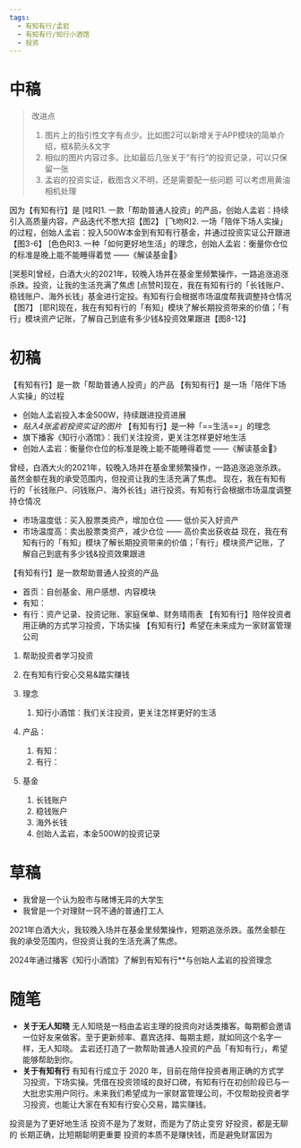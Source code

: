 ```yaml
---
tags:
  - 有知有行/孟岩
  - 有知有行/知行小酒馆
  - 投资
---
```

# 中稿
> 改进点
> 1. 图片上的指引性文字有点少。比如图2可以新增关于APP模块的简单介绍，框&箭头&文字
> 2. 相似的图片内容过多。比如最后几张关于“有行”的投资记录，可以只保留一张
> 3. 孟岩的投资实证，截图含义不明，还是需要配一些问题
> 可以考虑用黄油相机处理


因为【有知有行】是
[哇R]1. 一款「帮助普通人投资」的产品，创始人孟岩：持续引入高质量内容，产品迭代不憋大招【图2】
[飞吻R]2. 一场「陪伴下场人实操」的过程，创始人孟岩：投入500W本金到有知有行基金，并通过投资实证公开跟进【图3-6】
[色色R]3. 一种「如何更好地生活」的理念，创始人孟岩：衡量你仓位的标准是晚上能不能睡得着觉 ——《解读基金》

[哭惹R]曾经，白酒大火的2021年，较晚入场并在基金里频繁操作，一路追涨追涨杀跌。投资，让我的生活充满了焦虑
[点赞R]现在，我在有知有行的「长钱账户、稳钱账户、海外长钱」基金进行定投。有知有行会根据市场温度帮我调整持仓情况【图7】
[耶R]现在，我在有知有行的「有知」模块了解长期投资带来的价值；「有行」模块资产记账，了解自己到底有多少钱&投资效果跟进【图8-12】


# 初稿
【有知有行】是一款「帮助普通人投资」的产品
【有知有行】是一场「陪伴下场人实操」的过程
- 创始人孟岩投入本金500W，持续跟进投资进展
- *贴入4张孟岩投资实证的图片*
【有知有行】是一种「==生活==」的理念
- 旗下播客《知行小酒馆》：我们关注投资，更关注怎样更好地生活
- 创始人孟岩：衡量你仓位的标准是晚上能不能睡得着觉 ——《解读基金》

曾经，白酒大火的2021年，较晚入场并在基金里频繁操作，一路追涨追涨杀跌。虽然金额在我的承受范围内，但投资让我的生活充满了焦虑。
现在，我在有知有行的「长钱账户、问钱账户、海外长钱」进行投资。有知有行会根据市场温度调整持仓情况
- 市场温度低：买入股票类资产，增加仓位 —— 低价买入好资产
- 市场温度高：卖出股票类资产，减少仓位 —— 高价卖出获收益
现在，我在有知有行的「有知」模块了解长期投资带来的价值；「有行」模块资产记账，了解自己到底有多少钱&投资效果跟进



【有知有行】是一款帮助普通人投资的产品
- 首页：自创基金、用户感想、内容模块
- 有知：
- 有行：资产记录、投资记账、家庭保单、财务晴雨表
【有知有行】陪伴投资者用正确的方式学习投资，下场实操
【有知有行】希望在未来成为一家财富管理公司
1. 帮助投资者学习投资
2. 在有知有行安心交易&踏实赚钱


3. 理念
	1. 知行小酒馆：我们关注投资，更关注怎样更好的生活
4. 产品：
	1. 有知：
	2. 有行：
5. 基金
	1. 长钱账户
	2. 稳钱账户
	3. 海外长钱
	4. 创始人孟岩，本金500W的投资记录



# 草稿
- 我曾是一个认为股市与赌博无异的大学生
- 我曾是一个对理财一窍不通的普通打工人

2021年白酒大火，我较晚入场并在基金里频繁操作，短期追涨杀跌。虽然金额在我的承受范围内，但投资让我的生活充满了焦虑。

2024年通过播客《知行小酒馆》了解到有知有行**与创始人孟岩的投资理念


# 随笔
- **关于无人知晓**
无人知晓是一档由孟岩主理的投资向对话类播客。每期都会邀请一位好友来做客。至于更新频率、嘉宾选择、每期主题，就如同这个名字一样，无人知晓。
孟岩还打造了一款帮助普通人投资的产品「有知有行」，希望能够帮助到你。
- **关于有知有行**
有知有行成立于 2020 年，目前在陪伴投资者用正确的方式学习投资，下场实操。凭借在投资领域的良好口碑，有知有行在初创阶段已与一大批忠实用户同行。未来我们希望成为一家财富管理公司，不仅帮助投资者学习投资，也能让大家在有知有行安心交易，踏实赚钱。













投资是为了更好地生活
投资不是为了发财，而是为了防止变穷
好投资，都是无聊的
长期正确，比短期聪明更重要
投资的本质不是赚快钱，而是避免财富因为